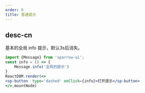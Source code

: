 ```yaml
---
order: 0
title: 普通提示
---
```


## desc-cn
基本的全局 info 提示，默认3s后消失。

```jsx
import {Message} from 'sparrow-ui';
const info = () => {
    Message.info('全局的提示')
}
ReactDOM.render(<>
<sp-button  type='dashed' onClick={info}>打开提示</sp-button>
</>,mountNode)
```